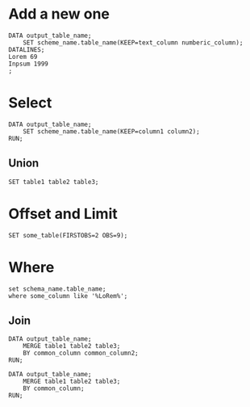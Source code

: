#                   Add a new one

```SAS
DATA output_table_name;
    SET scheme_name.table_name(KEEP=text_column numberic_column);
DATALINES;
Lorem 69
Inpsum 1999
;
```

#                    Select

```SAS
DATA output_table_name;
    SET scheme_name.table_name(KEEP=column1 column2);
RUN;
```

##                   Union

```SAS
SET table1 table2 table3;
```

#                    Offset and Limit

```SAS
SET some_table(FIRSTOBS=2 OBS=9);
```

#                    Where

```SAS
set schema_name.table_name;
where some_column like '%LoRem%';
```

##                   Join

```SAS
DATA output_table_name;
    MERGE table1 table2 table3;
    BY common_column common_column2;
RUN;

DATA output_table_name;
    MERGE table1 table2 table3;
    BY common_column;
RUN;
```